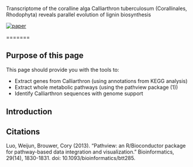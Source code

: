 
Transcriptome of the coralline alga Calliarthron tuberculosum (Corallinales, Rhodophyta) reveals parallel evolution of lignin biosynthesis

[![paper](https://upload.wikimedia.org/wikipedia/commons/thumb/5/52/Continuous_form_paper_%2814p875_x_11%29.jpg/330px-Continuous_form_paper_%2814p875_x_11%29.jpg=Download)](https://upload.wikimedia.org/wikipedia/commons/thumb/5/52/Continuous_form_paper_%2814p875_x_11%29.jpg/330px-Continuous_form_paper_%2814p875_x_11%29.jpg)

=======

Purpose of this page
------------
This page should provide you with the tools to:
- Extract genes from Calliarthron (using annotations from KEGG analysis)
- Extract whole metabolic pathways (using the pathview package (1))
- Identify Calliarthron sequences with genome support

Introduction
------------



Citations
-----------
Luo, Weijun, Brouwer, Cory (2013). “Pathview: an R/Bioconductor package for pathway-based data integration and visualization.” Bioinformatics, 29(14), 1830-1831. doi: 10.1093/bioinformatics/btt285.

